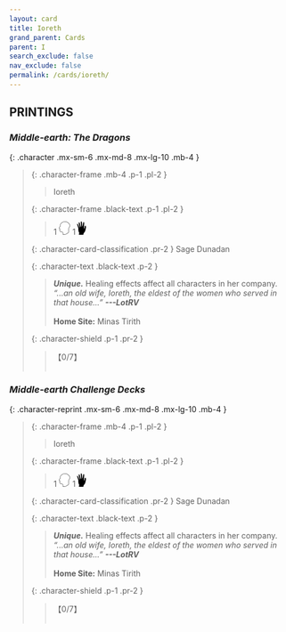 ```yaml
---
layout: card
title: Ioreth
grand_parent: Cards
parent: I
search_exclude: false
nav_exclude: false
permalink: /cards/ioreth/
---
```


## PRINTINGS


### _Middle-earth: The Dragons_

{: .character .mx-sm-6 .mx-md-8 .mx-lg-10 .mb-4 }
> {: .character-frame .mb-4 .p-1 .pl-2 }
> > <div class="card-mp"></div>
> > <div class="character-card-name">Ioreth</div>
>
> {: .character-frame .black-text .p-1 .pl-2 }
> > 1 ![](/assets/images/mind.svg) 1![](/assets/images/di.svg)
>
> {: .character-card-classification .pr-2 }
> Sage Dunadan
>
> {: .character-text .black-text .p-2 }
> > _**Unique.**_ Healing effects affect all characters in her company. <br>_“...an old wife, Ioreth, the eldest of the women who served in that house...”_ ***---&#65279;LotRV***  <br><br>**Home Site:** Minas Tirith 
>
> {: .character-shield .p-1 .pr-2 }
> > <div class="card-shield">【0/7】</div>
> > <div class="card-corruption">&nbsp;</div>

### _Middle-earth Challenge Decks_

{: .character-reprint .mx-sm-6 .mx-md-8 .mx-lg-10 .mb-4 }
> {: .character-frame .mb-4 .p-1 .pl-2 }
> > <div class="card-mp"></div>
> > <div class="character-card-name">Ioreth</div>
>
> {: .character-frame .black-text .p-1 .pl-2 }
> > 1 ![](/assets/images/mind.svg) 1![](/assets/images/di.svg)
>
> {: .character-card-classification .pr-2 }
> Sage Dunadan
>
> {: .character-text .black-text .p-2 }
> > _**Unique.**_ Healing effects affect all characters in her company. <br>_“...an old wife, Ioreth, the eldest of the women who served in that house...”_ ***---&#65279;LotRV***  <br><br>**Home Site:** Minas Tirith 
>
> {: .character-shield .p-1 .pr-2 }
> > <div class="card-shield">【0/7】</div>
> > <div class="card-corruption">&nbsp;</div>

